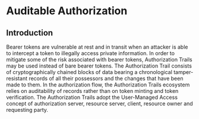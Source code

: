 # Auditable Authorization

## Introduction

Bearer tokens are vulnerable at rest and in transit when an attacker is able to intercept a token to illegally access private information. In order to mitigate some of the risk associated with bearer tokens, Authorization Trails may be used instead of bare bearer tokens. The Authorization Trail consists of cryptographically chained blocks of data bearing a chronological tamper-resistant records of all their possessors and the changes that have been made to them. In the authorization flow, the Authorization Trails ecosystem relies on auditability of records rather than on token minting and token verification. The Authorization Trails adopt the User-Managed Access concept of authorization server, resource server, client, resource owner and requesting party.
